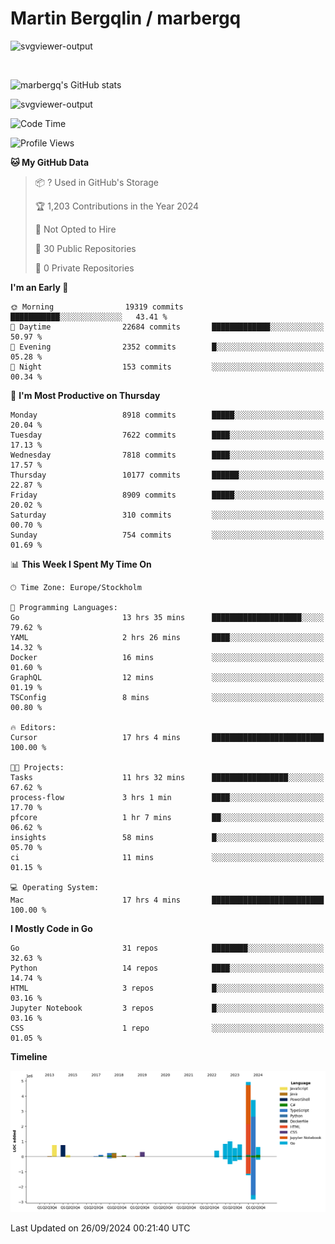 # Martin Bergqlin / marbergq

![svgviewer-output](https://user-images.githubusercontent.com/2405410/206014777-22d41ecb-c24f-421d-b7d9-bba2cb5bb0de.svg)

<br>

<!--- [![Martin's Week](https://github-readme-stats.vercel.app/api/wakatime?username=marbergq&theme=dark)](https://github.com/anuraghazra/github-readme-stats) -->

![marbergq's GitHub stats](https://github-readme-stats.vercel.app/api?username=marbergq&count_private=true&show_icons=true)

![svgviewer-output](https://wakatime.com/badge/user/3f0a2069-6683-4e19-9a4a-7d21ea815067.svg)

<!--START_SECTION:waka-->
![Code Time](http://img.shields.io/badge/Code%20Time-4%2C409%20hrs%2043%20mins-blue)

![Profile Views](http://img.shields.io/badge/Profile%20Views-0-blue)

**🐱 My GitHub Data** 

> 📦 ? Used in GitHub's Storage 
 > 
> 🏆 1,203 Contributions in the Year 2024
 > 
> 🚫 Not Opted to Hire
 > 
> 📜 30 Public Repositories 
 > 
> 🔑 0 Private Repositories 
 > 
**I'm an Early 🐤** 

```text
🌞 Morning                19319 commits       ███████████░░░░░░░░░░░░░░   43.41 % 
🌆 Daytime                22684 commits       █████████████░░░░░░░░░░░░   50.97 % 
🌃 Evening                2352 commits        █░░░░░░░░░░░░░░░░░░░░░░░░   05.28 % 
🌙 Night                  153 commits         ░░░░░░░░░░░░░░░░░░░░░░░░░   00.34 % 
```
📅 **I'm Most Productive on Thursday** 

```text
Monday                   8918 commits        █████░░░░░░░░░░░░░░░░░░░░   20.04 % 
Tuesday                  7622 commits        ████░░░░░░░░░░░░░░░░░░░░░   17.13 % 
Wednesday                7818 commits        ████░░░░░░░░░░░░░░░░░░░░░   17.57 % 
Thursday                 10177 commits       ██████░░░░░░░░░░░░░░░░░░░   22.87 % 
Friday                   8909 commits        █████░░░░░░░░░░░░░░░░░░░░   20.02 % 
Saturday                 310 commits         ░░░░░░░░░░░░░░░░░░░░░░░░░   00.70 % 
Sunday                   754 commits         ░░░░░░░░░░░░░░░░░░░░░░░░░   01.69 % 
```


📊 **This Week I Spent My Time On** 

```text
🕑︎ Time Zone: Europe/Stockholm

💬 Programming Languages: 
Go                       13 hrs 35 mins      ████████████████████░░░░░   79.62 % 
YAML                     2 hrs 26 mins       ████░░░░░░░░░░░░░░░░░░░░░   14.32 % 
Docker                   16 mins             ░░░░░░░░░░░░░░░░░░░░░░░░░   01.60 % 
GraphQL                  12 mins             ░░░░░░░░░░░░░░░░░░░░░░░░░   01.19 % 
TSConfig                 8 mins              ░░░░░░░░░░░░░░░░░░░░░░░░░   00.80 % 

🔥 Editors: 
Cursor                   17 hrs 4 mins       █████████████████████████   100.00 % 

🐱‍💻 Projects: 
Tasks                    11 hrs 32 mins      █████████████████░░░░░░░░   67.62 % 
process-flow             3 hrs 1 min         ████░░░░░░░░░░░░░░░░░░░░░   17.70 % 
pfcore                   1 hr 7 mins         ██░░░░░░░░░░░░░░░░░░░░░░░   06.62 % 
insights                 58 mins             █░░░░░░░░░░░░░░░░░░░░░░░░   05.70 % 
ci                       11 mins             ░░░░░░░░░░░░░░░░░░░░░░░░░   01.15 % 

💻 Operating System: 
Mac                      17 hrs 4 mins       █████████████████████████   100.00 % 
```

**I Mostly Code in Go** 

```text
Go                       31 repos            ████████░░░░░░░░░░░░░░░░░   32.63 % 
Python                   14 repos            ████░░░░░░░░░░░░░░░░░░░░░   14.74 % 
HTML                     3 repos             █░░░░░░░░░░░░░░░░░░░░░░░░   03.16 % 
Jupyter Notebook         3 repos             █░░░░░░░░░░░░░░░░░░░░░░░░   03.16 % 
CSS                      1 repo              ░░░░░░░░░░░░░░░░░░░░░░░░░   01.05 % 
```



**Timeline**

![Lines of Code chart](https://raw.githubusercontent.com/marbergq/marbergq/main/assets/bar_graph.png)


 Last Updated on 26/09/2024 00:21:40 UTC
<!--END_SECTION:waka-->

